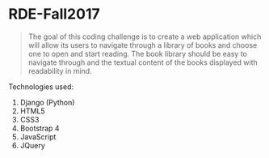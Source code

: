 # RDE-Fall2017

> The goal of this coding challenge is to create a web application which will allow its users to navigate through a library of books and choose one to open and start reading. The book library should be easy to navigate through and the textual content of the books displayed with readability in mind.

Technologies used:
1. Django (Python)
2. HTML5
3. CSS3
4. Bootstrap 4
5. JavaScript
6. JQuery
